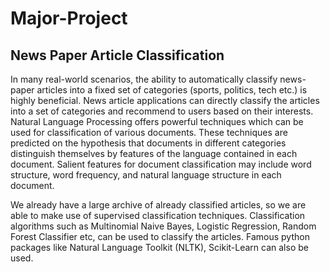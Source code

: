 # Major-Project

## News Paper Article Classification

In many real-world scenarios, the ability to automatically classify news-paper articles into a fixed set of categories (sports, politics, tech etc.) is highly beneficial. News article applications can directly classify the articles into a set of categories and recommend to users based on their interests. Natural Language Processing offers powerful techniques which can be used for classification of various documents. These techniques are predicted on the hypothesis that documents in different categories distinguish themselves by features of the language contained in each document. Salient features for document classification may include word structure, word frequency, and natural language structure in each document.

We already have a large archive of already classified articles, so we are able to make use of supervised classification techniques. Classification algorithms such as Multinomial Naive Bayes, Logistic Regression, Random Forest Classifier etc, can be used to classify the articles. Famous python packages like Natural Language Toolkit (NLTK), Scikit-Learn can also be used.
